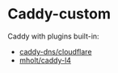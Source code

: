 # Caddy-custom

Caddy with plugins built-in:

- [caddy-dns/cloudflare](https://github.com/caddy-dns/cloudflare)
- [mholt/caddy-l4](https://github.com/mholt/caddy-l4)